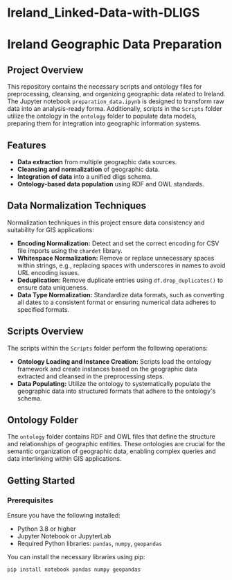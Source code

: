 # Ireland_Linked-Data-with-DLIGS



# Ireland Geographic Data Preparation

## Project Overview

This repository contains the necessary scripts and ontology files for preprocessing, cleansing, and organizing geographic data related to Ireland. The Jupyter notebook `preparation_data.ipynb` is designed to transform raw data into an analysis-ready forma. Additionally, scripts in the `Scripts` folder utilize the ontology in the `ontology` folder to populate data models, preparing them for integration into geographic information systems.




## Features

- **Data extraction** from multiple geographic data sources.
- **Cleansing and normalization** of geographic data.
- **Integration of data** into a unified dligs schema.
- **Ontology-based data population** using RDF and OWL standards.

## Data Normalization Techniques

Normalization techniques in this project ensure data consistency and suitability for GIS applications:

- **Encoding Normalization:** Detect and set the correct encoding for CSV file imports using the `chardet` library.
- **Whitespace Normalization:** Remove or replace unnecessary spaces within strings, e.g., replacing spaces with underscores in names to avoid URL encoding issues.
- **Deduplication:** Remove duplicate entries using `df.drop_duplicates()` to ensure data uniqueness.
- **Data Type Normalization:** Standardize data formats, such as converting all dates to a consistent format or ensuring numerical data adheres to specified formats.

## Scripts Overview

The scripts within the `Scripts` folder perform the following operations:

- **Ontology Loading and Instance Creation:** Scripts load the ontology framework and create instances based on the geographic data extracted and cleansed in the preprocessing steps.
- **Data Populating:** Utilize the ontology to systematically populate the geographic data into structured formats that adhere to the ontology's schema.


## Ontology Folder

The `ontology` folder contains RDF and OWL files that define the structure and relationships of geographic entities. These ontologies are crucial for the semantic organization of geographic data, enabling complex queries and data interlinking within GIS applications.

## Getting Started

### Prerequisites

Ensure you have the following installed:

- Python 3.8 or higher
- Jupyter Notebook or JupyterLab
- Required Python libraries: `pandas`, `numpy`, `geopandas`

You can install the necessary libraries using pip:

```bash
pip install notebook pandas numpy geopandas

